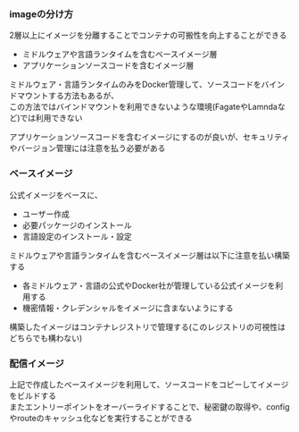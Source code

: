 ### imageの分け方
2層以上にイメージを分離することでコンテナの可搬性を向上することができる
- ミドルウェアや言語ランタイムを含むベースイメージ層
- アプリケーションソースコードを含むイメージ層

ミドルウェア・言語ランタイムのみをDocker管理して、ソースコードをバインドマウントする方法もあるが、  
この方法ではバインドマウントを利用できないような環境(FagateやLamndaなど)では利用できない  

アプリケーションソースコードを含むイメージにするのが良いが、セキュリティやバージョン管理には注意を払う必要がある  

### ベースイメージ
公式イメージをベースに、
- ユーザー作成
- 必要パッケージのインストール
- 言語設定のインストール・設定

ミドルウェアや言語ランタイムを含むベースイメージ層は以下に注意を払い構築する
- 各ミドルウェア・言語の公式やDocker社が管理している公式イメージを利用する
- 機密情報・クレデンシャルをイメージに含まないようにする

構築したイメージはコンテナレジストリで管理する(このレジストリの可視性はどちらでも構わない)  

### 配信イメージ
上記で作成したベースイメージを利用して、ソースコードをコピーしてイメージをビルドする  
またエントリーポイントをオーバーライドすることで、秘密鍵の取得や、configやrouteのキャッシュ化などを実行することができる  
